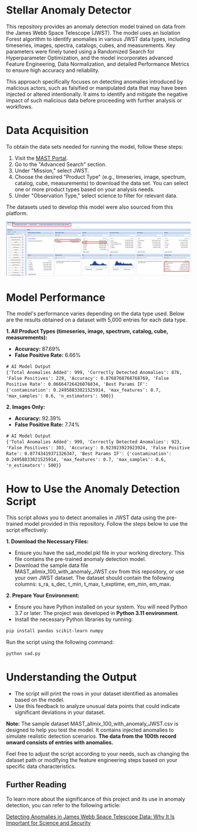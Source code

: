 # Stellar Anomaly Detector
This repository provides an anomaly detection model trained on data from the James Webb Space Telescope (JWST). The model uses an Isolation Forest algorithm to identify anomalies in various JWST data types, including timeseries, images, spectra, catalogs, cubes, and measurements. Key parameters were finely tuned using a Randomized Search for Hyperparameter Optimization, and the model incorporates advanced Feature Engineering, Data Normalization, and detailed Performance Metrics to ensure high accuracy and reliability.

This approach specifically focuses on detecting anomalies introduced by malicious actors, such as falsified or manipulated data that may have been injected or altered intentionally. It aims to identify and mitigate the negative impact of such malicious data before proceeding with further analysis or workflows.

# Data Acquisition
To obtain the data sets needed for running the model, follow these steps:
1.	Visit the [MAST Portal](https://mast.stsci.edu/portal/Mashup/Clients/Mast/Portal.html).
2.	Go to the "Advanced Search" section.
3.	Under "Mission," select JWST.
4.	Choose the desired "Product Type" (e.g., timeseries, image, spectrum, catalog, cube, measurements) to download the data set. You can select one or more product types based on your analysis needs.
5.	Under "Observation Type," select science to filter for relevant data.

The datasets used to develop this model were also sourced from this platform.

![Data Acquisition](ss/mast-filters.png)

# Model Performance
The model's performance varies depending on the data type used. Below are the results obtained on a dataset with 5,000 entries for each data type.

**1.	All Product Types (timeseries, image, spectrum, catalog, cube, measurements):**
*  **Accuracy:** 87.69%
* **False Positive Rate:** 6.66%

```plaintext
# AI Model Output
{'Total Anomalies Added': 999, 'Correctly Detected Anomalies': 876, 'False Positives': 229, 'Accuracy': 0.8768768768768769, 'False Positive Rate': 0.06664726426076834, 'Best Params IF': {'contamination': 0.24958833021525914, 'max_features': 0.7, 'max_samples': 0.6, 'n_estimators': 500}}
```

**2. Images Only:**
*  **Accuracy:** 92.39%
* **False Positive Rate:** 7.74%

```plaintext
# AI Model Output
{'Total Anomalies Added': 999, 'Correctly Detected Anomalies': 923, 'False Positives': 303, 'Accuracy': 0.923923923923924, 'False Positive Rate': 0.07743419371326347, 'Best Params IF': {'contamination': 0.24958833021525914, 'max_features': 0.7, 'max_samples': 0.6, 'n_estimators': 500}}
```
# How to Use the Anomaly Detection Script

This script allows you to detect anomalies in JWST data using the pre-trained model provided in this repository. Follow the steps below to use the script effectively:

**1.	Download the Necessary Files:**
* Ensure you have the sad_model.pkl file in your working directory. This file contains the pre-trained anomaly detection model.
* Download the sample data file MAST_allmix_100_with_anomaly_JWST.csv from this repository, or use your own JWST dataset. The dataset should contain the following columns: s_ra, s_dec, t_min, t_max, t_exptime, em_min, em_max.
  
**2.	Prepare Your Environment:**
* Ensure you have Python installed on your system. You will need Python 3.7 or later. The project was developed in **Python 3.11 environment**.
* Install the necessary Python libraries by running:

```bash
pip install pandas scikit-learn numpy
```

Run the script using the following command:

```bash
python sad.py
```

# Understanding the Output
* The script will print the rows in your dataset identified as anomalies based on the model.
* Use this feedback to analyze unusual data points that could indicate significant deviations in your dataset.

**Note:** The sample dataset MAST_allmix_100_with_anomaly_JWST.csv is designed to help you test the model. It contains injected anomalies to simulate realistic detection scenarios. **The data from the 100th record onward consists of entries with anomalies.**

Feel free to adjust the script according to your needs, such as changing the dataset path or modifying the feature engineering steps based on your specific data characteristics.

## Further Reading

To learn more about the significance of this project and its use in anomaly detection, you can refer to the following article:

[Detecting Anomalies in James Webb Space Telescope Data: Why It Is Important for Science and Security](https://penetratechacademy.com/detecting-anomalies-in-james-webb-space-telescope-data-why-it-is-important-for-science-and-security/)


